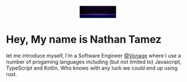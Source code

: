 <div id="header" align="center">
    <img src="https://raw.githubusercontent.com/NatoNathan/NatoNathan/main/assets/GithubHeader.gif" width="100"/>
</div>

# Hey, My name is Nathan Tamez

let me introduce myself, I'm a Software Engineer [@Vonage](https://github.com/Vonage) where I use a number of progaming languages including (but not limited to) Javascript, TypeScript and Kotlin. Who knows with any luck we could end up using rust.
